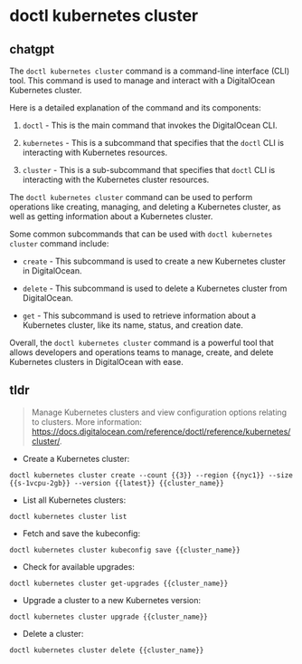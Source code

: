 # doctl kubernetes cluster 
## chatgpt 
The `doctl kubernetes cluster` command is a command-line interface (CLI) tool. This command is used to manage and interact with a DigitalOcean Kubernetes cluster. 

Here is a detailed explanation of the command and its components:

1. `doctl` - This is the main command that invokes the DigitalOcean CLI.

2. `kubernetes` - This is a subcommand that specifies that the `doctl` CLI is interacting with Kubernetes resources.

3. `cluster` - This is a sub-subcommand that specifies that `doctl` CLI is interacting with the Kubernetes cluster resources.

The `doctl kubernetes cluster` command can be used to perform operations like creating, managing, and deleting a Kubernetes cluster, as well as getting information about a Kubernetes cluster. 

Some common subcommands that can be used with `doctl kubernetes cluster` command include:

- `create` - This subcommand is used to create a new Kubernetes cluster in DigitalOcean.

- `delete` - This subcommand is used to delete a Kubernetes cluster from DigitalOcean.

- `get` - This subcommand is used to retrieve information about a Kubernetes cluster, like its name, status, and creation date.

Overall, the `doctl kubernetes cluster` command is a powerful tool that allows developers and operations teams to manage, create, and delete Kubernetes clusters in DigitalOcean with ease. 

## tldr 
 
> Manage Kubernetes clusters and view configuration options relating to clusters.
> More information: <https://docs.digitalocean.com/reference/doctl/reference/kubernetes/cluster/>.

- Create a Kubernetes cluster:

`doctl kubernetes cluster create --count {{3}} --region {{nyc1}} --size {{s-1vcpu-2gb}} --version {{latest}} {{cluster_name}}`

- List all Kubernetes clusters:

`doctl kubernetes cluster list`

- Fetch and save the kubeconfig:

`doctl kubernetes cluster kubeconfig save {{cluster_name}}`

- Check for available upgrades:

`doctl kubernetes cluster get-upgrades {{cluster_name}}`

- Upgrade a cluster to a new Kubernetes version:

`doctl kubernetes cluster upgrade {{cluster_name}}`

- Delete a cluster:

`doctl kubernetes cluster delete {{cluster_name}}`
